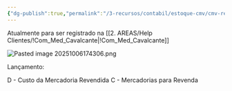 ```yaml
---
{"dg-publish":true,"permalink":"/3-recursos/contabil/estoque-cmv/cmv-relatorio-do-sistema-trier/","dgPassFrontmatter":true,"created":"2025-10-04T23:23:49.022-03:00","updated":"2025-10-07T08:33:36.483-03:00"}
---
```




Atualmente para ser registrado na [[2. AREAS/Help Clientes/!Com_Med_Cavalcante\|!Com_Med_Cavalcante]] 

![Pasted image 20251006174306.png](/img/user/4.%20ARQUIVOS/Pasted%20image%2020251006174306.png)



Lançamento:

D - Custo da Mercadoria Revendida
C - Mercadorias para Revenda